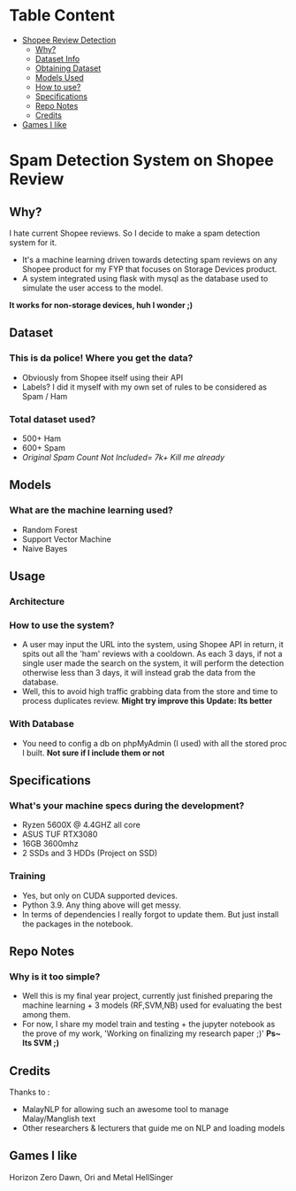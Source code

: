 <!-- TOC -->
# Table Content
- [Shopee Review Detection](#spam-detection-system-on-shopee-review)
  - [Why?](#why)
  - [Dataset Info](#dataset)
  - [Obtaining Dataset](#this-is-da-police-where-you-get-the-data)
  - [Models Used](#models)
  - [How to use?](#usage)
  - [Specifications](#specifications)
  - [Repo Notes](#repo-notes)
  - [Credits](#credits)
- [Games I like](#games-i-like)

<!-- /TOC -->

# Spam Detection System on Shopee Review

## Why?
I hate current Shopee reviews. So I decide to make a spam detection system for it.

* It's a machine learning driven towards detecting spam reviews on any Shopee product for my FYP that focuses on Storage Devices product. 
* A system integrated using flask with mysql as the database used to simulate the user access to the model.

**It works for non-storage devices, huh I wonder ;)** 


## Dataset
### This is da police! Where you get the data?
* Obviously from Shopee itself using their API 
* Labels? I did it myself with my own set of rules to be considered as Spam / Ham

### Total dataset used?
- 500+ Ham
- 600+ Spam <br>
- *Original Spam Count Not Included= 7k+ Kill me already*


## Models
### What are the machine learning used?
* Random Forest
* Support Vector Machine
* Naive Bayes


## Usage
### Architecture


### How to use the system?
* A user may input the URL into the system, using Shopee API in return, it spits out all the 'ham' reviews with a cooldown. As each 3 days, if not a single user made the search on the system, it will perform the detection otherwise less than 3 days, it will instead grab the data from the database.
* Well, this to avoid high traffic grabbing data from the store and time to process duplicates review.
**Might try improve this**
**Update: Its better**

### With Database
- You need to config a db on phpMyAdmin (I used) with all the stored proc I built.
**Not sure if I include them or not**


## Specifications
### What's your machine specs during the development?
* Ryzen 5600X @ 4.4GHZ all core
* ASUS TUF RTX3080
* 16GB 3600mhz
* 2 SSDs and 3 HDDs (Project on SSD)

### Training
* Yes, but only on CUDA supported devices. 
* Python 3.9. Any thing above will get messy.
* In terms of dependencies I really forgot to update them. But just install the packages in the notebook.


## Repo Notes
### Why is it too simple?
- Well this is my final year project, currently just finished preparing the machine learning + 3 models (RF,SVM,NB) used for evaluating the best among them. <br>
- For now, I share my model train and testing + the jupyter notebook as the prove of my work, 'Working on finalizing my research paper ;)'
**Ps~ Its SVM ;)**

## Credits
Thanks to :
- MalayNLP for allowing such an awesome tool to manage Malay/Manglish text
- Other researchers & lecturers that guide me on NLP and loading models


## Games I like
Horizon Zero Dawn, Ori and Metal HellSinger

